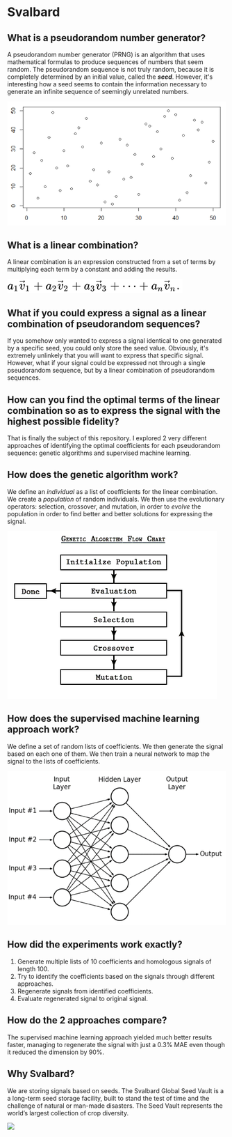 # Svalbard
## What is a pseudorandom number generator?
A pseudorandom number generator (PRNG) is an algorithm that uses mathematical formulas to produce sequences of numbers that seem random. The pseudorandom sequence is not truly random, because it is completely determined by an initial value, called the ***seed***. However, it's interesting how a seed seems to contain the information necessary to generate an infinite sequence of seemingly unrelated numbers.

![](https://github.com/paubric/python-svalbard/blob/master/random.png)

## What is a linear combination?
A linear combination is an expression constructed from a set of terms by multiplying each term by a constant and adding the results.

![](https://github.com/paubric/python-svalbard/blob/master/lc.svg)

## What if you could express a signal as a linear combination of pseudorandom sequences?
If you somehow only wanted to express a signal identical to one generated by a specific seed, you could only store the seed value. Obviously, it's extremely unlinkely that you will want to express that specific signal. However, what if your signal could be expressed not through a single pseudorandom sequence, but by a linear combination of pseudorandom sequences.

## How can you find the optimal terms of the linear combination so as to express the signal with the highest possible fidelity?
That is finally the subject of this repository. I explored 2 very different approaches of identifying the optimal coefficients for each pseudorandom sequence: genetic algorithms and supervised machine learning.

## How does the genetic algorithm work?
We define an *individual* as a list of coefficients for the linear combination. We create a *population* of random individuals. We then use the evolutionary operators: selection, crossover, and mutation, in order to *evolve* the population in order to find better and better solutions for expressing the signal.

![](https://github.com/paubric/python-svalbard/blob/master/ga.png)

## How does the supervised machine learning approach work?
We define a set of random lists of coefficients. We then generate the signal based on each one of them. We then train a neural network to map the signal to the lists of coefficients.

![](https://github.com/paubric/python-svalbard/blob/master/nn.png)

## How did the experiments work exactly?
1. Generate multiple lists of 10 coefficients and homologous signals of length 100.
2. Try to identify the coefficients based on the signals through different approaches.
3. Regenerate signals from identified coefficients.
4. Evaluate regenerated signal to original signal.

## How do the 2 approaches compare?
The supervised machine learning approach yielded much better results faster, managing to regenerate the signal with just a 0.3% MAE even though it reduced the dimension by 90%.

## Why Svalbard?
We are storing signals based on seeds. The Svalbard Global Seed Vault is a a long-term seed storage facility, built to stand the test of time and the challenge of natural or man-made disasters. The Seed Vault represents the world’s largest collection of crop diversity.

![](https://cdn.vox-cdn.com/thumbor/BvFY3Rh-bkk3XyCPOP2gEmbQFBo=/0x0:1600x600/1200x800/filters:focal(943x270:1199x526)/cdn.vox-cdn.com/uploads/chorus_image/image/54862611/svalbard_gloabl_seed_vault.0.0.jpg)
